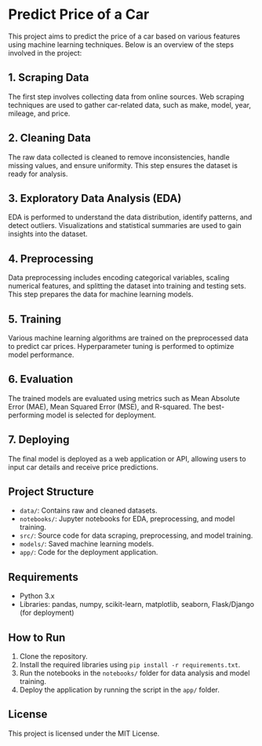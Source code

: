 # Predict Price of a Car

This project aims to predict the price of a car based on various features using machine learning techniques. Below is an overview of the steps involved in the project:

## 1. Scraping Data
The first step involves collecting data from online sources. Web scraping techniques are used to gather car-related data, such as make, model, year, mileage, and price.

## 2. Cleaning Data
The raw data collected is cleaned to remove inconsistencies, handle missing values, and ensure uniformity. This step ensures the dataset is ready for analysis.

## 3. Exploratory Data Analysis (EDA)
EDA is performed to understand the data distribution, identify patterns, and detect outliers. Visualizations and statistical summaries are used to gain insights into the dataset.

## 4. Preprocessing
Data preprocessing includes encoding categorical variables, scaling numerical features, and splitting the dataset into training and testing sets. This step prepares the data for machine learning models.

## 5. Training
Various machine learning algorithms are trained on the preprocessed data to predict car prices. Hyperparameter tuning is performed to optimize model performance.

## 6. Evaluation
The trained models are evaluated using metrics such as Mean Absolute Error (MAE), Mean Squared Error (MSE), and R-squared. The best-performing model is selected for deployment.

## 7. Deploying
The final model is deployed as a web application or API, allowing users to input car details and receive price predictions.

## Project Structure
- `data/`: Contains raw and cleaned datasets.
- `notebooks/`: Jupyter notebooks for EDA, preprocessing, and model training.
- `src/`: Source code for data scraping, preprocessing, and model training.
- `models/`: Saved machine learning models.
- `app/`: Code for the deployment application.

## Requirements
- Python 3.x
- Libraries: pandas, numpy, scikit-learn, matplotlib, seaborn, Flask/Django (for deployment)

## How to Run
1. Clone the repository.
2. Install the required libraries using `pip install -r requirements.txt`.
3. Run the notebooks in the `notebooks/` folder for data analysis and model training.
4. Deploy the application by running the script in the `app/` folder.

## License
This project is licensed under the MIT License.
